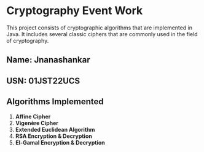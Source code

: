 # Cryptography Event Work

This project consists of cryptographic algorithms that are  implemented in Java. 
It includes several classic ciphers that are commonly used in the field of cryptography. 

## **Name**: **Jnanashankar**  
## **USN**: **01JST22UCS**

## Algorithms Implemented

1. **Affine Cipher**  
2. **Vigenère Cipher**  
3. **Extended Euclidean Algorithm**  
4. **RSA Encryption & Decryption**
5. **El-Gamal Encryption & Decryption**  

